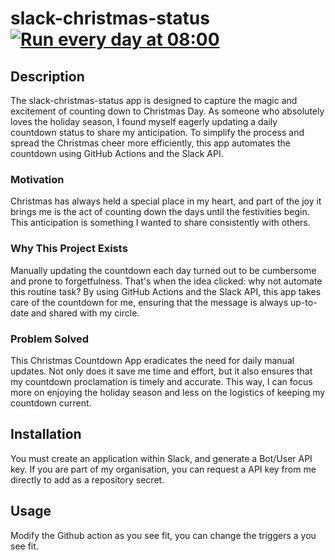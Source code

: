 # slack-christmas-status [![Run every day at 08:00](https://github.com/JayDubyaEey/slack-christmas-status/actions/workflows/main.yml/badge.svg)](https://github.com/JayDubyaEey/slack-christmas-status/actions/workflows/main.yml)

## Description

The slack-christmas-status app is designed to capture the magic and excitement of counting down to Christmas Day. As someone who absolutely loves the holiday season, I found myself eagerly updating a daily countdown status to share my anticipation. To simplify the process and spread the Christmas cheer more efficiently, this app automates the countdown using GitHub Actions and the Slack API.

### Motivation
Christmas has always held a special place in my heart, and part of the joy it brings me is the act of counting down the days until the festivities begin. This anticipation is something I wanted to share consistently with others.

### Why This Project Exists
Manually updating the countdown each day turned out to be cumbersome and prone to forgetfulness. That's when the idea clicked: why not automate this routine task? By using GitHub Actions and the Slack API, this app takes care of the countdown for me, ensuring that the message is always up-to-date and shared with my circle.

### Problem Solved
This Christmas Countdown App eradicates the need for daily manual updates. Not only does it save me time and effort, but it also ensures that my countdown proclamation is timely and accurate. This way, I can focus more on enjoying the holiday season and less on the logistics of keeping my countdown current.

## Installation

You must create an application within Slack, and generate a Bot/User API key. If you are part of my organisation, you can request a API key from me directly to add as a repository secret.

## Usage

Modify the Github action as you see fit, you can change the triggers a you see fit.
